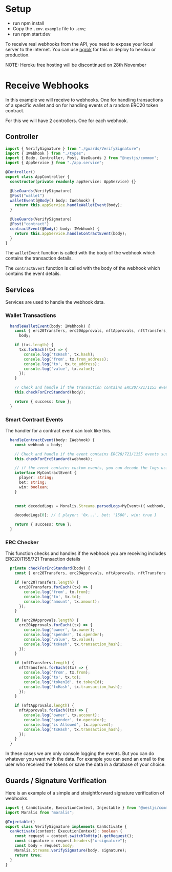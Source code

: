 # Setup

- run npm install
- Copy the `.env.example` file to `.env`;
- run npm start:dev

To receive real webhooks from the API, you need to expose your local server to
the internet. You can use [ngrok](https://ngrok.com/) for this or deploy to
heroku or production.

NOTE: Heroku free hosting will be discontinued on 28th November

# Receive Webhooks

In this example we will receive to webhooks. One for handling transactions of a
specific wallet and on for handling events of a random ERC20 token contract.

For this we will have 2 controllers. One for each webhook.

## Controller

```typescript
import { VerifySignature } from "./guards/VerifySignature";
import { IWebhook } from "./types";
import { Body, Controller, Post, UseGuards } from "@nestjs/common";
import { AppService } from "./app.service";

@Controller()
export class AppController {
  constructor(private readonly appService: AppService) {}

  @UseGuards(VerifySignature)
  @Post("wallet")
  walletEvent(@Body() body: IWebhook) {
    return this.appService.handleWalletEvent(body);
  }

  @UseGuards(VerifySignature)
  @Post("contract")
  contractEvent(@Body() body: IWebhook) {
    return this.appService.handleContractEvent(body);
  }
}
```

The `walletEvent` function is called with the body of the webhook which contains
the transaction details.

The `contractEvent` function is called with the body of the webhook which
contains the event details.

## Services

Services are used to handle the webhook data.

### Wallet Transactions

```typescript
  handleWalletEvent(body: IWebhook) {
    const { erc20Transfers, erc20Approvals, nftApprovals, nftTransfers, txs } =
      body;

    if (txs.length) {
      txs.forEach((tx) => {
        console.log('txHash', tx.hash);
        console.log('from', tx.from_address);
        console.log('to', tx.to_address);
        console.log('value', tx.value);
      });
    }

    // Check and handle if the transaction contains ERC20/721/1155 events such as transfers or approvals.
    this.checkForErcStandard(body);

    return { success: true };
  }
```

### Smart Contract Events

The handler for a contract event can look like this.

```typescript
  handleContractEvent(body: IWebhook) {
    const webhook = body;

    // Check and handle if the event contains ERC20/721/1155 events such as transfers or approvals.
    this.checkForErcStandard(webhook);

    // if the event contains custom events, you can decode the logs using the abi and a typed interface.
    interface MyContractEvent {
      player: string;
      bet: string;
      win: boolean;
    }

    
    const decodedLogs = Moralis.Streams.parsedLogs<MyEvent>({ webhook, tag });

    decodedLogs[0]; // { player: '0x...', bet: '1500', win: true }

    return { success: true };
  }
```

### ERC Checker

This function checks and handles if the webhook you are receiving includes
ERC20/1155/721 Transaction details

```typescript
  private checkForErcStandard(body) {
    const { erc20Transfers, erc20Approvals, nftApprovals, nftTransfers } = body;

    if (erc20Transfers.length) {
      erc20Transfers.forEach((tx) => {
        console.log('from', tx.from);
        console.log('to', tx.to);
        console.log('amount', tx.amount);
      });
    }

    if (erc20Approvals.length) {
      erc20Approvals.forEach((tx) => {
        console.log('owner', tx.owner);
        console.log('spender', tx.spender);
        console.log('value', tx.value);
        console.log('txHash', tx.transaction_hash);
      });
    }

    if (nftTransfers.length) {
      nftTransfers.forEach((tx) => {
        console.log('from', tx.from);
        console.log('to', tx.to);
        console.log('tokenId', tx.tokenId);
        console.log('txHash', tx.transaction_hash);
      });
    }

    if (nftApprovals.length) {
      nftApprovals.forEach((tx) => {
        console.log('owner', tx.account);
        console.log('spender', tx.operator);
        console.log('is Allowed', tx.approved);
        console.log('txHash', tx.transaction_hash);
      });
    }
  }
```

In these cases we are only console logging the events. But you can do whatever
you want with the data. For example you can send an email to the user who
received the tokens or save the data in a database of your choice.

## Guards / Signature Verification

Here is an example of a simple and straightforward signature verification of
webhooks.

```typescript
import { CanActivate, ExecutionContext, Injectable } from "@nestjs/common";
import Moralis from "moralis";

@Injectable()
export class VerifySignature implements CanActivate {
  canActivate(context: ExecutionContext): boolean {
    const request = context.switchToHttp().getRequest();
    const signature = request.headers["x-signature"];
    const body = request.body;
    Moralis.Streams.verifySignature(body, signature);
    return true;
  }
}
```
